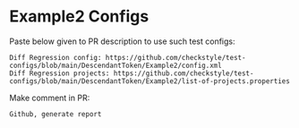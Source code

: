# Example2 Configs
Paste below given to PR description to use such test configs:
```
Diff Regression config: https://github.com/checkstyle/test-configs/blob/main/DescendantToken/Example2/config.xml
Diff Regression projects: https://github.com/checkstyle/test-configs/blob/main/DescendantToken/Example2/list-of-projects.properties
```
Make comment in PR:
```
Github, generate report
```
